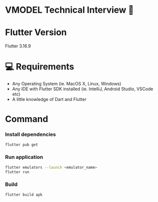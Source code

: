 # VMODEL Technical Interview  🔐

# Flutter Version
Flutter 3.16.9



# 💻 Requirements

- Any Operating System (ie. MacOS X, Linux, Windows)
- Any IDE with Flutter SDK installed (ie. IntelliJ, Android Studio, VSCode etc)
- A little knowledge of Dart and Flutter




# Command
### Install dependencies

```sh
flutter pub get
```

### Run application

```sh
flutter emulators --launch <emulator_name>
flutter run
```

### Build

```sh
flutter build apk
```
 
